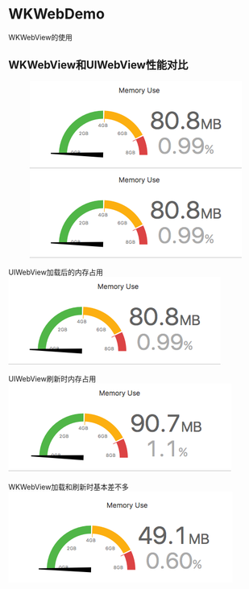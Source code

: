 # WKWebDemo
WKWebView的使用

## WKWebView和UIWebView性能对比
<div align="center">
 
<img src="https://github.com/zhuzhuxingtianxia/WKWebDemo/blob/master/web.png" >

<img src="https://github.com/zhuzhuxingtianxia/WKWebDemo/blob/master/web.png" >

</div>

 UIWebView加载后的内存占用</br>
 ![img](https://github.com/zhuzhuxingtianxia/WKWebDemo/blob/master/web.png)
 
 UIWebView刷新时内存占用</br>
![img](https://github.com/zhuzhuxingtianxia/WKWebDemo/blob/master/mjweb.png)


WKWebView加载和刷新时基本差不多</br>
![img](https://github.com/zhuzhuxingtianxia/WKWebDemo/blob/master/wk.png)
